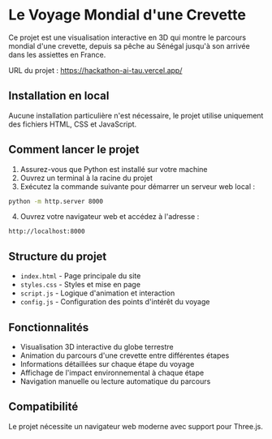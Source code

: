 # Le Voyage Mondial d'une Crevette

Ce projet est une visualisation interactive en 3D qui montre le parcours mondial d'une crevette, depuis sa pêche au Sénégal jusqu'à son arrivée dans les assiettes en France.

URL du projet : https://hackathon-ai-tau.vercel.app/

## Installation en local

Aucune installation particulière n'est nécessaire, le projet utilise uniquement des fichiers HTML, CSS et JavaScript.

## Comment lancer le projet

1. Assurez-vous que Python est installé sur votre machine  
2. Ouvrez un terminal à la racine du projet  
3. Exécutez la commande suivante pour démarrer un serveur web local :

```bash
python -m http.server 8000
```

4. Ouvrez votre navigateur web et accédez à l'adresse :

```
http://localhost:8000
```

## Structure du projet

- `index.html` - Page principale du site  
- `styles.css` - Styles et mise en page  
- `script.js` - Logique d'animation et interaction  
- `config.js` - Configuration des points d'intérêt du voyage  

## Fonctionnalités

- Visualisation 3D interactive du globe terrestre  
- Animation du parcours d'une crevette entre différentes étapes  
- Informations détaillées sur chaque étape du voyage  
- Affichage de l'impact environnemental à chaque étape  
- Navigation manuelle ou lecture automatique du parcours  

## Compatibilité

Le projet nécessite un navigateur web moderne avec support pour Three.js.
